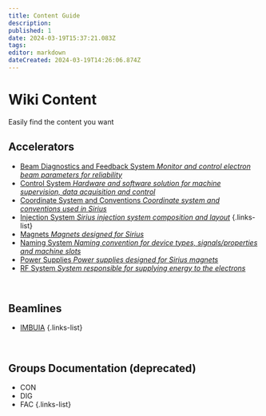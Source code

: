 ```yaml
---
title: Content Guide
description: 
published: 1
date: 2024-03-19T15:37:21.083Z
tags: 
editor: markdown
dateCreated: 2024-03-19T14:26:06.874Z
---
```


# Wiki Content
Easily find the content you want

## Accelerators

- [Beam Diagnostics and Feedback System *Monitor and control electron beam parameters for reliability*](/Machine/beam_diag_feedback_syst)
- [Control System *Hardware and software solution for machine supervision, data acquisition and control*](/Machine/control_system)
- [Coordinate System and Conventions *Coordinate system and conventions used in Sirius*](/Machine/coord_syst)
- [Injection System *Sirius injection system composition and layout*](/Machine/injection_system)
{.links-list}
- [Magnets *Magnets designed for Sirius*](/Machine/magnets)
- [Naming System *Naming convention for device types, signals/properties and machine slots*](/Machine/naming_system)
- [Power Supplies *Power supplies designed for Sirius magnets*](/Machine/power_supplies)
- [RF System *System responsible for supplying energy to the electrons*](/Machine/rf_system)

<br />

## Beamlines

- [IMBUIA](/Beamlines/Imbuia/imb_page)
{.links-list}

<br />

## Groups Documentation (deprecated)

- CON
- DIG
- FAC
{.links-list}